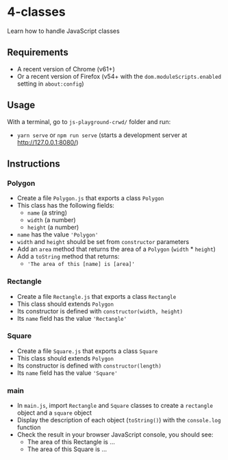 # 4-classes

Learn how to handle JavaScript classes

## Requirements

- A recent version of Chrome (v61+)
- Or a recent version of Firefox (v54+ with the `dom.moduleScripts.enabled` setting in `about:config`)

## Usage

With a terminal, go to `js-playground-crwd/` folder and run:

- `yarn serve` or `npm run serve` (starts a development server at http://127.0.0.1:8080/)

## Instructions

### Polygon

- Create a file `Polygon.js` that exports a class `Polygon`
- This class has the following fields:
  - `name` (a string)
  - `width` (a number)
  - `height` (a number)
- `name` has the value `'Polygon'`
- `width` and `height` should be set from `constructor` parameters
- Add an `area` method that returns the area of a `Polygon` (`width` * `height`)
- Add a `toString` method that returns:
  - `'The area of this [name] is [area]'`

### Rectangle

- Create a file `Rectangle.js` that exports a class `Rectangle`
- This class should extends `Polygon`
- Its constructor is defined with `constructor(width, height)`
- Its `name` field has the value `'Rectangle'`

### Square

- Create a file `Square.js` that exports a class `Square`
- This class should extends `Polygon`
- Its constructor is defined with `constructor(length)`
- Its `name` field has the value `'Square'`

### main

- In `main.js`, import `Rectangle` and `Square` classes to create a `rectangle` object and a `square` object
- Display the description of each object (`toString()`) with the `console.log` function
- Check the result in your browser JavaScript console, you should see:
  - The area of this Rectangle is ...
  - The area of this Square is ...
